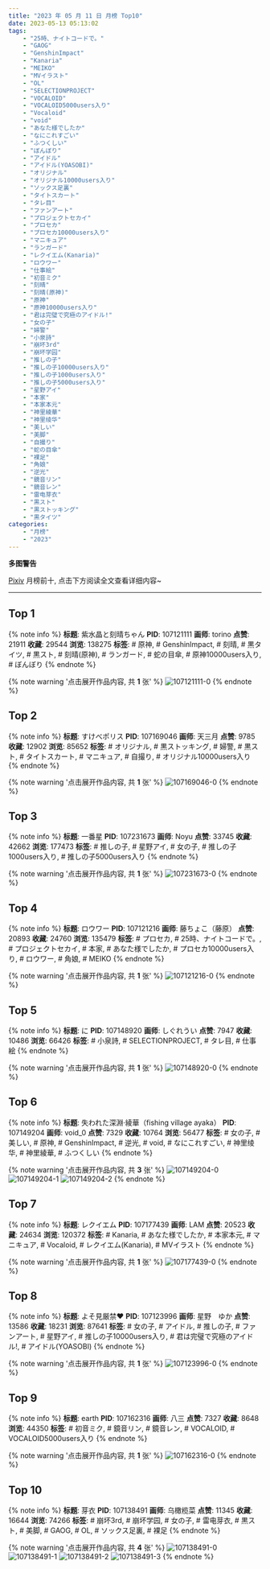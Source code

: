 ```yaml
---
title: "2023 年 05 月 11 日 月榜 Top10"
date: 2023-05-13 05:13:02
tags:
    - "25時、ナイトコードで。"
    - "GAOG"
    - "GenshinImpact"
    - "Kanaria"
    - "MEIKO"
    - "MVイラスト"
    - "OL"
    - "SELECTIONPROJECT"
    - "VOCALOID"
    - "VOCALOID5000users入り"
    - "Vocaloid"
    - "void"
    - "あなた様でしたか"
    - "なにこれすごい"
    - "ふつくしい"
    - "ぼんぼり"
    - "アイドル"
    - "アイドル(YOASOBI)"
    - "オリジナル"
    - "オリジナル10000users入り"
    - "ソックス足裏"
    - "タイトスカート"
    - "タレ目"
    - "ファンアート"
    - "プロジェクトセカイ"
    - "プロセカ"
    - "プロセカ10000users入り"
    - "マニキュア"
    - "ランガード"
    - "レクイエム(Kanaria)"
    - "ロウワー"
    - "仕事絵"
    - "初音ミク"
    - "刻晴"
    - "刻晴(原神)"
    - "原神"
    - "原神10000users入り"
    - "君は完璧で究極のアイドル!"
    - "女の子"
    - "婦警"
    - "小泉詩"
    - "崩坏3rd"
    - "崩坏学园"
    - "推しの子"
    - "推しの子10000users入り"
    - "推しの子1000users入り"
    - "推しの子5000users入り"
    - "星野アイ"
    - "本家"
    - "本家本元"
    - "神里綾華"
    - "神里绫华"
    - "美しい"
    - "美脚"
    - "自撮り"
    - "蛇の目傘"
    - "裸足"
    - "角娘"
    - "逆光"
    - "鏡音リン"
    - "鏡音レン"
    - "雷电芽衣"
    - "黒スト"
    - "黒ストッキング"
    - "黒タイツ"
categories:
    - "月榜"
    - "2023"
---
```


<i class="fa fa-triangle-exclamation"></i>**多图警告**<i class="fa fa-triangle-exclamation"></i>

[Pixiv](https://www.pixiv.net/) 月榜前十, 点击下方阅读全文查看详细内容~

<!-- more -->

---

## Top 1

{% note info %}
**标题**: 紫水晶と刻晴ちゃん
**PID**: 107121111 **画师**: torino
**点赞**: 21911 **收藏**: 29544 **浏览**: 138275
**标签**: # 原神, # GenshinImpact, # 刻晴, # 黒タイツ, # 黒スト, # 刻晴(原神), # ランガード, # 蛇の目傘, # 原神10000users入り, # ぼんぼり
{% endnote %}

{% note warning '点击展开作品内容, 共 **1** 张' %}
![107121111-0](https://i.pixiv.re/img-original/img/2023/04/13/00/00/37/107121111_p0.jpg)
{% endnote %}

## Top 2

{% note info %}
**标题**: すけべポリス
**PID**: 107169046 **画师**: 天三月
**点赞**: 9785 **收藏**: 12902 **浏览**: 85652
**标签**: # オリジナル, # 黒ストッキング, # 婦警, # 黒スト, # タイトスカート, # マニキュア, # 自撮り, # オリジナル10000users入り
{% endnote %}

{% note warning '点击展开作品内容, 共 **1** 张' %}
![107169046-0](https://i.pixiv.re/img-original/img/2023/04/14/19/57/32/107169046_p0.png)
{% endnote %}

## Top 3

{% note info %}
**标题**: 一番星
**PID**: 107231673 **画师**: Noyu
**点赞**: 33745 **收藏**: 42662 **浏览**: 177473
**标签**: # 推しの子, # 星野アイ, # 女の子, # 推しの子1000users入り, # 推しの子5000users入り
{% endnote %}

{% note warning '点击展开作品内容, 共 **1** 张' %}
![107231673-0](https://i.pixiv.re/img-original/img/2023/04/16/17/26/18/107231673_p0.jpg)
{% endnote %}

## Top 4

{% note info %}
**标题**: ロウワー
**PID**: 107121216 **画师**: 藤ちょこ（藤原）
**点赞**: 20893 **收藏**: 24760 **浏览**: 135479
**标签**: # プロセカ, # 25時、ナイトコードで。, # プロジェクトセカイ, # 本家, # あなた様でしたか, # プロセカ10000users入り, # ロウワー, # 角娘, # MEIKO
{% endnote %}

{% note warning '点击展开作品内容, 共 **1** 张' %}
![107121216-0](https://i.pixiv.re/img-original/img/2023/04/13/00/01/19/107121216_p0.png)
{% endnote %}

## Top 5

{% note info %}
**标题**: に
**PID**: 107148920 **画师**: しぐれうい
**点赞**: 7947 **收藏**: 10486 **浏览**: 66426
**标签**: # 小泉詩, # SELECTIONPROJECT, # タレ目, # 仕事絵
{% endnote %}

{% note warning '点击展开作品内容, 共 **1** 张' %}
![107148920-0](https://i.pixiv.re/img-original/img/2023/04/14/00/00/01/107148920_p0.jpg)
{% endnote %}

## Top 6

{% note info %}
**标题**: 失われた深淵·綾華（fishing village ayaka）
**PID**: 107149204 **画师**: void_0
**点赞**: 7329 **收藏**: 10764 **浏览**: 56477
**标签**: # 女の子, # 美しい, # 原神, # GenshinImpact, # 逆光, # void, # なにこれすごい, # 神里绫华, # 神里綾華, # ふつくしい
{% endnote %}

{% note warning '点击展开作品内容, 共 **3** 张' %}
![107149204-0](https://i.pixiv.re/img-original/img/2023/04/14/00/01/47/107149204_p0.jpg)
![107149204-1](https://i.pixiv.re/img-original/img/2023/04/14/00/01/47/107149204_p1.jpg)
![107149204-2](https://i.pixiv.re/img-original/img/2023/04/14/00/01/47/107149204_p2.jpg)
{% endnote %}

## Top 7

{% note info %}
**标题**: レクイエム
**PID**: 107177439 **画师**: LAM
**点赞**: 20523 **收藏**: 24634 **浏览**: 120372
**标签**: # Kanaria, # あなた様でしたか, # 本家本元, # マニキュア, # Vocaloid, # レクイエム(Kanaria), # MVイラスト
{% endnote %}

{% note warning '点击展开作品内容, 共 **1** 张' %}
![107177439-0](https://i.pixiv.re/img-original/img/2023/04/15/00/01/02/107177439_p0.png)
{% endnote %}

## Top 8

{% note info %}
**标题**: よそ見厳禁❤️
**PID**: 107123996 **画师**: 星野　ゆか
**点赞**: 13586 **收藏**: 18231 **浏览**: 87641
**标签**: # 女の子, # アイドル, # 推しの子, # ファンアート, # 星野アイ, # 推しの子10000users入り, # 君は完璧で究極のアイドル!, # アイドル(YOASOBI)
{% endnote %}

{% note warning '点击展开作品内容, 共 **1** 张' %}
![107123996-0](https://i.pixiv.re/img-original/img/2023/04/13/01/25/47/107123996_p0.png)
{% endnote %}

## Top 9

{% note info %}
**标题**: earth
**PID**: 107162316 **画师**: 八三
**点赞**: 7327 **收藏**: 8648 **浏览**: 44350
**标签**: # 初音ミク, # 鏡音リン, # 鏡音レン, # VOCALOID, # VOCALOID5000users入り
{% endnote %}

{% note warning '点击展开作品内容, 共 **1** 张' %}
![107162316-0](https://i.pixiv.re/img-original/img/2023/04/14/14/44/36/107162316_p0.png)
{% endnote %}

## Top 10

{% note info %}
**标题**: 芽衣
**PID**: 107138491 **画师**: 乌橄榄菜
**点赞**: 11345 **收藏**: 16644 **浏览**: 74266
**标签**: # 崩坏3rd, # 崩坏学园, # 女の子, # 雷电芽衣, # 黒スト, # 美脚, # GAOG, # OL, # ソックス足裏, # 裸足
{% endnote %}

{% note warning '点击展开作品内容, 共 **4** 张' %}
![107138491-0](https://i.pixiv.re/img-original/img/2023/04/13/19/46/17/107138491_p0.jpg)
![107138491-1](https://i.pixiv.re/img-original/img/2023/04/13/19/46/17/107138491_p1.jpg)
![107138491-2](https://i.pixiv.re/img-original/img/2023/04/13/19/46/17/107138491_p2.jpg)
![107138491-3](https://i.pixiv.re/img-original/img/2023/04/13/19/46/17/107138491_p3.jpg)
{% endnote %}
